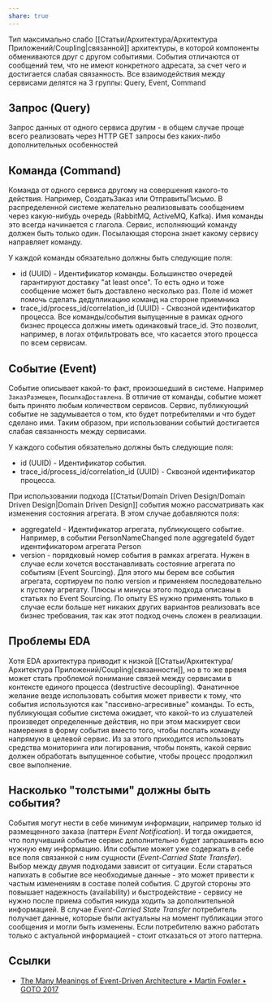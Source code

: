 ```yaml
---
share: true
---
```



Тип максимально слабо [[Статьи/Архитектура/Архитектура Приложений/Coupling|связанной]] архитектуры, в которой компоненты обмениваются друг с другом событиями. События отличаются от сообщений тем, что не имеют конкретного адресата, за счет чего и достигается слабая связанность. 
Все взаимодействия между сервисами делятся на 3 группы: Query, Event, Command

## Запрос (Query)
Запрос данных от одного сервиса другим - в общем случае проще всего реализовать через HTTP GET запросы без каких-либо дополнительных особенностей

## Команда (Command)
Команда от одного сервиса другому на совершения какого-то действия. Например, СоздатьЗаказ или ОтправитьПисьмо. В распределенной системе желательно реализовывать сообщением через какую-нибудь очередь (RabbitMQ, ActiveMQ, Kafka). Имя команды это всегда начинается с глагола. Сервис, исполняющий команду должен быть только один. Посылающая сторона знает какому сервису направляет команду.

У каждой команды обязательно должны быть следующие поля:
- id (UUID) - Идентификатор команды. Большинство очередей гарантируют доставку "at least once". То есть одно и тоже сообщение может быть доставлено несколько раз. Поле id может помочь сделать дедупликацию команд на стороне приемника
- trace_id/process_id/correlation_id (UUID) - Сквозной идентификатор процесса. Все команды/события выпущенные в рамках одного бизнес процесса должны иметь одинаковый trace_id. Это позволит, например, в логах отфильтровать все, что касается этого процесса по всем сервисам.

## Событие (Event)
Событие описывает какой-то факт, произошедший в системе. Например `ЗаказРазмещен`, `ПосылкаДоставлена`. В отличие от команды, событие может быть принято любым количеством сервисов. Сервис, публикующий событие не задумывается о том, кто будет потребителями и что будет сделано ими. Таким образом, при использовании событий достигается слабая связанность между сервисами.

У каждого события обязательно должны быть следующие поля:
- id (UUID) - Идентификатор события.
- trace_id/process_id/correlation_id (UUID) - Сквозной идентификатор процесса.

При использовании подхода [[Статьи/Domain Driven Design/Domain Driven Design|Domain Driven Design]] события можно рассматривать как изменения состояния агрегата. В этом случае добавляются поля:
- aggregateId - Идентификатор агрегата, публикующего событие. Например, в событии PersonNameChanged поле aggregateId будет идентификатором агрегата Person
- version - порядковый номер события в рамках агрегата. Нужен в случае если хочется восстанавливать состояние агрегата по событиям (Event Sourcing). Для этого мы берем все события агрегата, сортируем по полю version и применяем последовательно к пустому агрегату. Плюсы и минусы этого подхода описаны в статьях по Event Sourcing. По опыту ES нужно применять только в случае если больше нет никаких других вариантов реализовать все бизнес требования, так как этот подход очень сложен в реализации.

## Проблемы EDA
Хотя EDA архитектура приводит к низкой [[Статьи/Архитектура/Архитектура Приложений/Coupling|связанности]], но в то же время может стать проблемой понимание связей между сервисами в контексте единого процесса (destructive decoupling). Фанатичное желание везде использовать события может привести к тому, что события используются как "пассивно-агресивные" команды. То есть, публикующая событие система ожидает, что какой-то из слушателей произведет определенные действия, но при этом маскирует свои намерения в форму события вместо того, чтобы послать команду напрямую в целевой сервис. Из за этого приходится использовать средства мониторинга или логирования, чтобы понять, какой сервис должен обработать выпущенное событие, чтобы процесс продолжил свое выполнение.

## Насколько "толстыми" должны быть события?
События могут нести в себе минимум информации, например только id размещенного заказа (паттерн *Event Notification*). И тогда ожидается, что получивший событие сервис дополнительно будет запрашивать всю нужную ему информацию. Или событие может уже содержать в себе все поля связанной с ним сущности (*Event-Carried State Transfer*). Выбор между двумя подходами зависит от ситуации. Если стараться напихать в событие все необходимые данные - это может привести к частым изменениям в составе полей события. С другой стороны это повышает надежность (availability) и быстродействие - сервису не нужно после приема события никуда ходить за дополнительной информацией.
В случае *Event-Carried State Transfer* потребитель получает данные, которые были актуальны на момент публикации этого сообщения и могли быть изменены. Если потребителю важно работать только с актуальной информацией - стоит отказаться от этого паттерна.

## Ссылки
- [The Many Meanings of Event-Driven Architecture • Martin Fowler • GOTO 2017](https://www.youtube.com/watch?v=STKCRSUsyP0)
